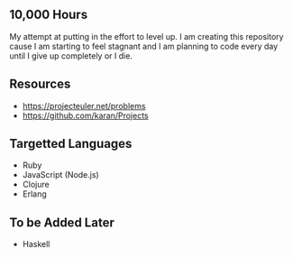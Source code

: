 10,000 Hours
------------

My attempt at putting in the effort to level up. I am creating this repository cause I am starting to feel stagnant and I am planning to code every day until I give up completely or I die.

Resources
---------
* https://projecteuler.net/problems
* https://github.com/karan/Projects

Targetted Languages
-------------------
* Ruby
* JavaScript (Node.js)
* Clojure
* Erlang

To be Added Later
-----------------
* Haskell
